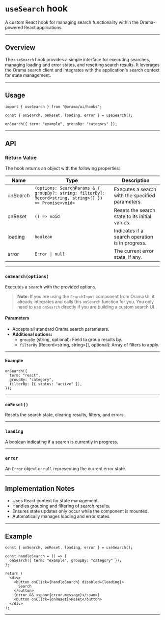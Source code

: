 # `useSearch` hook

A custom React hook for managing search functionality within the Orama-powered React applications.

---

## Overview

The `useSearch` hook provides a simple interface for executing searches, managing loading and error states, and resetting search results. It leverages the Orama search client and integrates with the application's search context for state management.

---

## Usage

```tsx
import { useSearch } from "@orama/ui/hooks";

const { onSearch, onReset, loading, error } = useSearch();

onSearch({ term: "example", groupBy: "category" });
```

---

## API

### Return Value

The hook returns an object with the following properties:

| Name     | Type                                                                                                   | Description                                      |
| -------- | ------------------------------------------------------------------------------------------------------ | ------------------------------------------------ |
| onSearch | `(options: SearchParams & { groupBy?: string; filterBy?: Record<string, string>[] }) => Promise<void>` | Executes a search with the specified parameters. |
| onReset  | `() => void`                                                                                           | Resets the search state to its initial values.   |
| loading  | `boolean`                                                                                              | Indicates if a search operation is in progress.  |
| error    | `Error \| null`                                                                                        | The current error state, if any.                 |

---

### `onSearch(options)`

Executes a search with the provided options.

> **Note:** If you are using the `SearchInput` component from Orama UI, it already integrates and calls this `onSearch` function for you. You only need to use `onSearch` directly if you are building a custom search UI.

#### Parameters

- Accepts all standard Orama search parameters.
- **Additional options:**
  - `groupBy` (string, optional): Field to group results by.
  - `filterBy` (Record<string, string>[], optional): Array of filters to apply.

---

#### Example

```tsx
onSearch({
  term: "react",
  groupBy: "category",
  filterBy: [{ status: "active" }],
});
```

---

### `onReset()`

Resets the search state, clearing results, filters, and errors.

---

### `loading`

A boolean indicating if a search is currently in progress.

---

### `error`

An `Error` object or `null` representing the current error state.

---

## Implementation Notes

- Uses React context for state management.
- Handles grouping and filtering of search results.
- Ensures state updates only occur while the component is mounted.
- Automatically manages loading and error states.

---

## Example

```tsx
const { onSearch, onReset, loading, error } = useSearch();

const handleSearch = () => {
  onSearch({ term: "example", groupBy: "category" });
};

return (
  <div>
    <button onClick={handleSearch} disabled={loading}>
      Search
    </button>
    {error && <span>{error.message}</span>}
    <button onClick={onReset}>Reset</button>
  </div>
);
```

---
